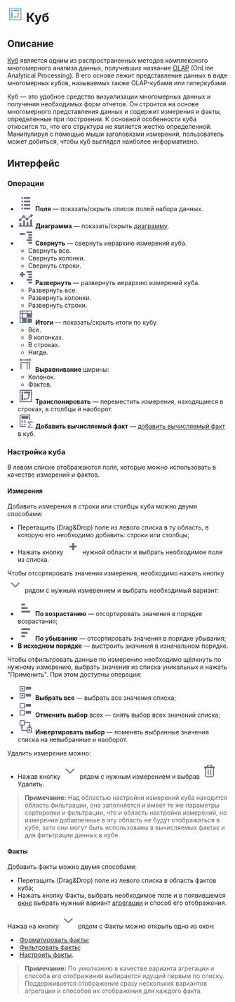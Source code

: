 # ![](../../images/icons/view_types_18/view_types_default-03.svg) Куб

## Описание

[Куб](https://wiki.loginom.ru/articles/cube.html) является одним из распространенных методов комплексного многомерного анализа данных, получивших название [OLAP](https://wiki.loginom.ru/articles/online-analytical-processing.html) (OnLine Analytical Processing). В его основе лежит представление данных в виде многомерных кубов, называемых также OLAP-кубами или гиперкубами.

Куб — это удобное средство визуализации многомерных данных и получения необходимых форм отчетов. Он строится на основе многомерного представления данных и содержит измерения и факты, определенные при построении. К основной особенности куба относится то, что его структура не является жестко определенной. Манипулируя с помощью мыши заголовками измерений, пользователь может добиться, чтобы куб выглядел наиболее информативно.

## Интерфейс

### Операции

* ![](../../images/icons/toolbar-controls_18x18/toolbar-controls_18x18_fields-list_default.svg) **Поля** — показать/скрыть список полей набора данных.
* ![](../../images/icons/toolbar-controls_18x18/toolbar-controls_18x18_chart_default.svg) **Диаграмма** — показать/скрыть [диаграмму](./chart.md).
* ![](../../images/icons/toolbar-controls_18x18/toolbar-controls_18x18_collapce-all_default.svg) **Свернуть** — свернуть иерархию измерений куба.
  * Свернуть все.
  * Свернуть колонки.
  * Свернуть строки.
* ![](../../images/icons/toolbar-controls_18x18/toolbar-controls_18x18_open-all_default.svg) **Развернуть** — развернуть иерархию измерений куба.
  * Развернуть все.
  * Развернуть колонки.
  * Развернуть строки.
* ![](../../images/icons/toolbar-controls_18x18/toolbar-controls_18x18_show-total-all_default.svg) **Итоги** — показать/скрыть итоги по кубу.
  * Все.
  * В колонках.
  * В строках.
  * Нигде.
* ![](../../images/icons/toolbar-controls_18x18/toolbar-controls_18x18_width-equal_default.svg) **Выравнивание** ширины:
  * Колонок.
  * Фактов.
* ![](../../images/icons/toolbar-controls_18x18/toolbar-controls_18x18_transform_default.svg) **Транспонировать** — переместить измерения, находящиеся в строках, в столбцы и наоборот.
* ![](../../images/icons/cube-cases/cube-cases-case-calc_default.svg) **Добавить вычисляемый факт** — [добавить вычисляемый факт](./addcalculatingfact.md) в куб.

### Настройка куба

В левом списке отображаются поля, которые можно использовать в качестве измерений и фактов.

#### Измерения

Добавить измерения в строки или столбцы куба можно двумя способами:

* Перетащить (Drag&Drop) поле из левого списка в ту область, в которую его необходимо добавить: строки или столбцы;
* Нажать кнопку ![](../../images/icons/toolbar-controls_18x18/toolbar-controls_18x18_plus-native_default.svg) нужной области и выбрать необходимое поле из списка.

Чтобы отсортировать значения измерения, необходимо нажать кнопку ![](../../images/icons/toolbar-controls_18x18/toolbar-controls_18x18_down_default.svg) рядом с нужным измерением и выбрать необходимый вариант:

* ![](../../images/icons/toolbar-controls_18x18/toolbar-controls_18x18_low-to-hight_default.svg) **По возрастанию** — отсортировать значения в порядке возрастания;
* ![](../../images/icons/toolbar-controls_18x18/toolbar-controls_18x18_hight-to-low_default.svg) **По убыванию** — отсортировать значения в порядке убывания;
* **В исходном порядке** — выстроить значиния в изначальном порядке.

Чтобы отфильтровать данные по измерению необходимо щёлкнуть по нужному измерению, выбрать значения из списка уникальных и нажать "Применить".
При этом доступны операции:

* ![](../../images/icons/toolbar-controls_18x18/toolbar-controls_18x18_check-all_default.svg) **Выбрать все** — выбрать все значения списка;
* ![](../../images/icons/toolbar-controls_18x18/toolbar-controls_18x18_uncheck-all_default.svg) **Отменить выбор** всех — снять выбор всех значений списка;
* ![](../../images/icons/toolbar-controls_18x18/toolbar-controls_18x18_reverse-check_default.svg) **Инвертировать выбор** — поменять выбранные значения списка на невыбранные и наоборот.

Удалить измерение можно:

* Нажав кнопку ![](../../images/icons/toolbar-controls_18x18/toolbar-controls_18x18_down_default.svg) рядом с нужным измерением и выбрав ![](../../images/icons/toolbar-controls_18x18/toolbar-controls_18x18_delete_default.svg) Удалить.

> **Примечание:** Над областью настройки измерений куба находится область фильтрации, она заполняется и имеет те же параметры сортировки и фильтрации, что и область настройки измерений, но измерения добавленные в эту область не будут отображаться в кубе, зато они могут быть использованы в вычисляемых фактах и для фильтрации данных в кубе.

#### Факты

Добавить факты можно двумя способами:

* Перетащить (Drag&Drop) поле из левого списка в область фактов куба;
* Нажать кнопку Факты, выбрать необходимое поле и в появившемся [окне](./addfact.md) выбрать нужный вариант [агрегации](../../processors/func/aggregation-functions.md) и способ его отображения.

Нажав на кнопку ![](../../images/icons/toolbar-controls_18x18//toolbar-controls_18x18_down_default.svg) рядом с Факты можно открыть одно из окон:

* ![]() [Форматировать факты](./formatfacts.md);
* ![]() [Фильтровать факты](./filterfacts.md);
* ![]() [Настроить факты](./configurefacts.md).

>**Примечание:** По умолчанию в качестве варианта агрегации и способа его отображения выбирается идущий первым по списку. Поддерживается отображение сразу нескольких вариантов агрегации и способов их отображения для каждого факта.